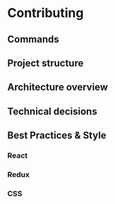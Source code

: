 # Contributing

## Commands

## Project structure

## Architecture overview

## Technical decisions

## Best Practices & Style

### React

### Redux

### CSS
